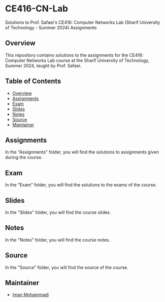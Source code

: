 # CE416-CN-Lab
Solutions to Prof. Safaei's CE416: Computer Networks Lab (Sharif University of Technology - Summer 2024) Assignments

## Overview

This repository contains solutions to the assignments for the CE416: Computer Networks Lab course at the Sharif University of Technology, Summer 2024, taught by Prof. Safaei.

## Table of Contents

- [Overview](#overview)
- [Assignments](#assignments)
- [Exam](#exam)
- [Slides](#slides)
- [Notes](#notes)
- [Source](#source)
- [Maintainer](#maintainer)

## Assignments

In the "Assignments" folder, you will find the solutions to assignments given during the course.

## Exam

In the "Exam" folder, you will find the solutions to the exams of the course.

## Slides

In the "Slides" folder, you will find the course slides.

## Notes

In the "Notes" folder, you will find the course notes.

## Source

In the "Source" folder, you will find the source of the course.

## Maintainer

- [Iman Mohammadi](https://github.com/Imanm02)

